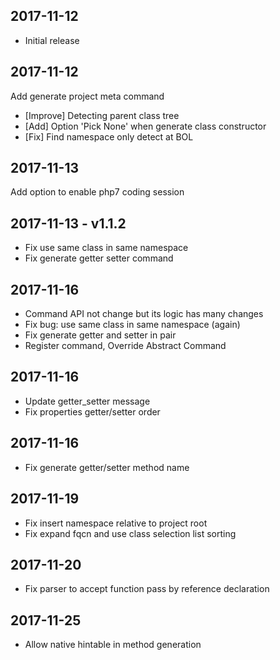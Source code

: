 ## 2017-11-12

- Initial release

## 2017-11-12

Add generate project meta command

- [Improve] Detecting parent class tree
- [Add] Option 'Pick None' when generate class constructor
- [Fix] Find namespace only detect at BOL

## 2017-11-13

Add option to enable php7 coding session

## 2017-11-13 - v1.1.2

- Fix use same class in same namespace
- Fix generate getter setter command

## 2017-11-16

- Command API not change but its logic has many changes
- Fix bug: use same class in same namespace (again)
- Fix generate getter and setter in pair
- Register command, Override Abstract Command

## 2017-11-16

- Update getter_setter message
- Fix properties getter/setter order

## 2017-11-16

- Fix generate getter/setter method name

## 2017-11-19

- Fix insert namespace relative to project root
- Fix expand fqcn and use class selection list sorting

## 2017-11-20

- Fix parser to accept function pass by reference declaration

## 2017-11-25

- Allow native hintable in method generation
